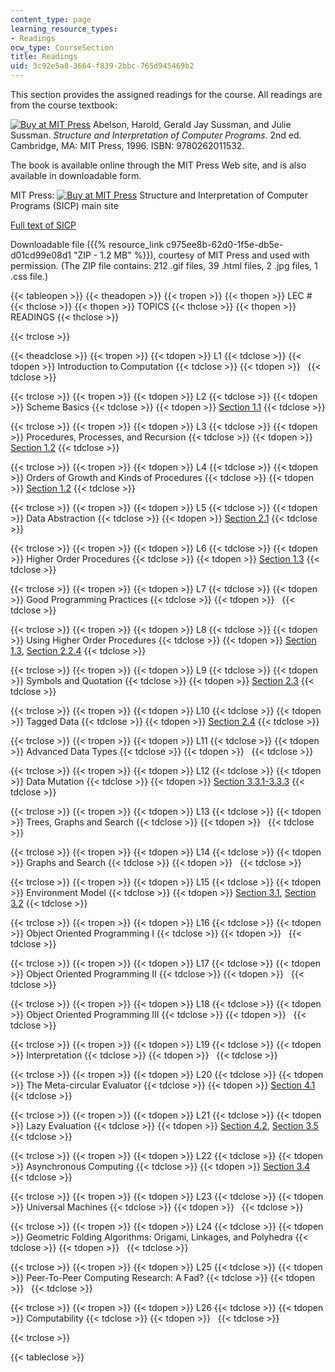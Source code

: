 ```yaml
---
content_type: page
learning_resource_types:
- Readings
ocw_type: CourseSection
title: Readings
uid: 3c92e5a8-3664-f839-2bbc-765d945469b2
---
```


This section provides the assigned readings for the course. All readings are from the course textbook:

[![Buy at MIT Press](/images/mp_logo.gif)](https://mitpress.mit.edu/9780262011532) Abelson, Harold, Gerald Jay Sussman, and Julie Sussman. _Structure and Interpretation of Computer Programs_. 2nd ed. Cambridge, MA: MIT Press, 1996. ISBN: 9780262011532.

The book is available online through the MIT Press Web site, and is also available in downloadable form.

MIT Press: [![Buy at MIT Press](/images/mp_logo.gif)](https://mitpress.mit.edu/9780262011532) Structure and Interpretation of Computer Programs (SICP) main site

[Full text of SICP](https://mitpress.mit.edu/sites/default/files/sicp/full-text/book/book-Z-H-38.html)

Downloadable file ({{% resource_link c975ee8b-62d0-1f5e-db5e-d01cd99e08d1 "ZIP - 1.2 MB" %}}), courtesy of MIT Press and used with permission. (The ZIP file contains: 212 .gif files, 39 .html files, 2 .jpg files, 1 .css file.)

{{< tableopen >}}
{{< theadopen >}}
{{< tropen >}}
{{< thopen >}}
LEC #
{{< thclose >}}
{{< thopen >}}
TOPICS
{{< thclose >}}
{{< thopen >}}
READINGS
{{< thclose >}}

{{< trclose >}}

{{< theadclose >}}
{{< tropen >}}
{{< tdopen >}}
L1
{{< tdclose >}}
{{< tdopen >}}
Introduction to Computation
{{< tdclose >}}
{{< tdopen >}}
 
{{< tdclose >}}

{{< trclose >}}
{{< tropen >}}
{{< tdopen >}}
L2
{{< tdclose >}}
{{< tdopen >}}
Scheme Basics
{{< tdclose >}}
{{< tdopen >}}
[Section 1.1](http://mitpress.mit.edu/sites/default/files/sicp/full-text/book/book-Z-H-10.html#%_sec_1.1)
{{< tdclose >}}

{{< trclose >}}
{{< tropen >}}
{{< tdopen >}}
L3
{{< tdclose >}}
{{< tdopen >}}
Procedures, Processes, and Recursion
{{< tdclose >}}
{{< tdopen >}}
[Section 1.2](http://mitpress.mit.edu/sites/default/files/sicp/full-text/book/book-Z-H-11.html#%_sec_1.2)
{{< tdclose >}}

{{< trclose >}}
{{< tropen >}}
{{< tdopen >}}
L4
{{< tdclose >}}
{{< tdopen >}}
Orders of Growth and Kinds of Procedures
{{< tdclose >}}
{{< tdopen >}}
[Section 1.2](http://mitpress.mit.edu/sites/default/files/sicp/full-text/book/book-Z-H-11.html#%_sec_1.2)
{{< tdclose >}}

{{< trclose >}}
{{< tropen >}}
{{< tdopen >}}
L5
{{< tdclose >}}
{{< tdopen >}}
Data Abstraction
{{< tdclose >}}
{{< tdopen >}}
[Section 2.1](http://mitpress.mit.edu/sites/default/files/sicp/full-text/book/book-Z-H-14.html#%_sec_2.1)
{{< tdclose >}}

{{< trclose >}}
{{< tropen >}}
{{< tdopen >}}
L6
{{< tdclose >}}
{{< tdopen >}}
Higher Order Procedures
{{< tdclose >}}
{{< tdopen >}}
[Section 1.3](http://mitpress.mit.edu/sites/default/files/sicp/full-text/book/book-Z-H-12.html#%_sec_1.3)
{{< tdclose >}}

{{< trclose >}}
{{< tropen >}}
{{< tdopen >}}
L7
{{< tdclose >}}
{{< tdopen >}}
Good Programming Practices
{{< tdclose >}}
{{< tdopen >}}
 
{{< tdclose >}}

{{< trclose >}}
{{< tropen >}}
{{< tdopen >}}
L8
{{< tdclose >}}
{{< tdopen >}}
Using Higher Order Procedures
{{< tdclose >}}
{{< tdopen >}}
[Section 1.3](http://mitpress.mit.edu/sites/default/files/sicp/full-text/book/book-Z-H-12.html#%_sec_1.3), [Section 2.2.4](http://mitpress.mit.edu/sites/default/files/sicp/full-text/book/book-Z-H-15.html#%_sec_2.2.4)
{{< tdclose >}}

{{< trclose >}}
{{< tropen >}}
{{< tdopen >}}
L9
{{< tdclose >}}
{{< tdopen >}}
Symbols and Quotation
{{< tdclose >}}
{{< tdopen >}}
[Section 2.3](http://mitpress.mit.edu/sites/default/files/sicp/full-text/book/book-Z-H-16.html#%_sec_2.3)
{{< tdclose >}}

{{< trclose >}}
{{< tropen >}}
{{< tdopen >}}
L10
{{< tdclose >}}
{{< tdopen >}}
Tagged Data
{{< tdclose >}}
{{< tdopen >}}
[Section 2.4](http://mitpress.mit.edu/sites/default/files/sicp/full-text/book/book-Z-H-17.html#%_sec_2.4)
{{< tdclose >}}

{{< trclose >}}
{{< tropen >}}
{{< tdopen >}}
L11
{{< tdclose >}}
{{< tdopen >}}
Advanced Data Types
{{< tdclose >}}
{{< tdopen >}}
 
{{< tdclose >}}

{{< trclose >}}
{{< tropen >}}
{{< tdopen >}}
L12
{{< tdclose >}}
{{< tdopen >}}
Data Mutation
{{< tdclose >}}
{{< tdopen >}}
[Section 3.3.1-3.3.3](http://mitpress.mit.edu/sites/default/files/sicp/full-text/book/book-Z-H-22.html#%_sec_3.3)
{{< tdclose >}}

{{< trclose >}}
{{< tropen >}}
{{< tdopen >}}
L13
{{< tdclose >}}
{{< tdopen >}}
Trees, Graphs and Search
{{< tdclose >}}
{{< tdopen >}}
 
{{< tdclose >}}

{{< trclose >}}
{{< tropen >}}
{{< tdopen >}}
L14
{{< tdclose >}}
{{< tdopen >}}
Graphs and Search
{{< tdclose >}}
{{< tdopen >}}
 
{{< tdclose >}}

{{< trclose >}}
{{< tropen >}}
{{< tdopen >}}
L15
{{< tdclose >}}
{{< tdopen >}}
Environment Model
{{< tdclose >}}
{{< tdopen >}}
[Section 3.1](http://mitpress.mit.edu/sites/default/files/sicp/full-text/book/book-Z-H-20.html#%_sec_3.1), [Section 3.2](http://mitpress.mit.edu/sites/default/files/sicp/full-text/book/book-Z-H-21.html#%_sec_3.2)
{{< tdclose >}}

{{< trclose >}}
{{< tropen >}}
{{< tdopen >}}
L16
{{< tdclose >}}
{{< tdopen >}}
Object Oriented Programming I
{{< tdclose >}}
{{< tdopen >}}
 
{{< tdclose >}}

{{< trclose >}}
{{< tropen >}}
{{< tdopen >}}
L17
{{< tdclose >}}
{{< tdopen >}}
Object Oriented Programming II
{{< tdclose >}}
{{< tdopen >}}
 
{{< tdclose >}}

{{< trclose >}}
{{< tropen >}}
{{< tdopen >}}
L18
{{< tdclose >}}
{{< tdopen >}}
Object Oriented Programming III
{{< tdclose >}}
{{< tdopen >}}
 
{{< tdclose >}}

{{< trclose >}}
{{< tropen >}}
{{< tdopen >}}
L19
{{< tdclose >}}
{{< tdopen >}}
Interpretation
{{< tdclose >}}
{{< tdopen >}}
 
{{< tdclose >}}

{{< trclose >}}
{{< tropen >}}
{{< tdopen >}}
L20
{{< tdclose >}}
{{< tdopen >}}
The Meta-circular Evaluator
{{< tdclose >}}
{{< tdopen >}}
[Section 4.1](http://mitpress.mit.edu/sites/default/files/sicp/full-text/book/book-Z-H-26.html#%_sec_4.1)
{{< tdclose >}}

{{< trclose >}}
{{< tropen >}}
{{< tdopen >}}
L21
{{< tdclose >}}
{{< tdopen >}}
Lazy Evaluation
{{< tdclose >}}
{{< tdopen >}}
[Section 4.2](http://mitpress.mit.edu/sites/default/files/sicp/full-text/book/book-Z-H-27.html#%_sec_4.2), [Section 3.5](http://mitpress.mit.edu/sites/default/files/sicp/full-text/book/book-Z-H-24.html#%_sec_3.5)
{{< tdclose >}}

{{< trclose >}}
{{< tropen >}}
{{< tdopen >}}
L22
{{< tdclose >}}
{{< tdopen >}}
Asynchronous Computing
{{< tdclose >}}
{{< tdopen >}}
[Section 3.4](http://mitpress.mit.edu/sites/default/files/sicp/full-text/book/book-Z-H-23.html#%_sec_3.4)
{{< tdclose >}}

{{< trclose >}}
{{< tropen >}}
{{< tdopen >}}
L23
{{< tdclose >}}
{{< tdopen >}}
Universal Machines
{{< tdclose >}}
{{< tdopen >}}
 
{{< tdclose >}}

{{< trclose >}}
{{< tropen >}}
{{< tdopen >}}
L24
{{< tdclose >}}
{{< tdopen >}}
Geometric Folding Algorithms: Origami, Linkages, and Polyhedra
{{< tdclose >}}
{{< tdopen >}}
 
{{< tdclose >}}

{{< trclose >}}
{{< tropen >}}
{{< tdopen >}}
L25
{{< tdclose >}}
{{< tdopen >}}
Peer-To-Peer Computing Research: A Fad?
{{< tdclose >}}
{{< tdopen >}}
 
{{< tdclose >}}

{{< trclose >}}
{{< tropen >}}
{{< tdopen >}}
L26
{{< tdclose >}}
{{< tdopen >}}
Computability
{{< tdclose >}}
{{< tdopen >}}
 
{{< tdclose >}}

{{< trclose >}}

{{< tableclose >}}